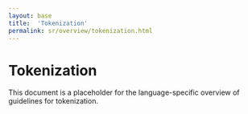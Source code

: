 ```yaml
---
layout: base
title:  'Tokenization'
permalink: sr/overview/tokenization.html
---
```


# Tokenization

This document is a placeholder for the language-specific overview of
guidelines for tokenization.
